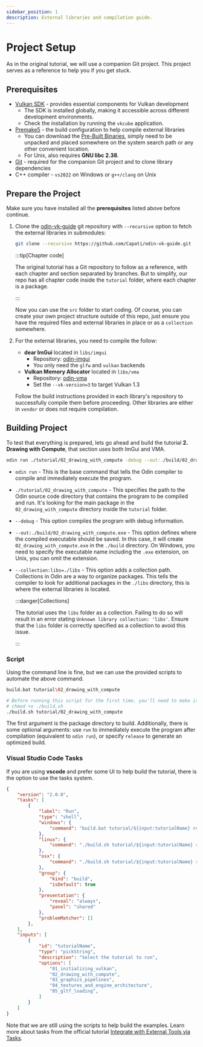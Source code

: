 ```yaml
---
sidebar_position: 1
description: External libraries and compilation guide.
---
```


# Project Setup

As in the original tutorial, we will use a companion Git project. This project serves as a
reference to help you if you get stuck.

## Prerequisites

- [Vulkan SDK](https://vulkan.lunarg.com/sdk/home) - provides essential components for Vulkan
  development
  - The SDK is installed globally, making it accessible across different development
    environments.
  - Check the installation by running the `vkcube` application.
- [Premake5](https://premake.github.io) - the build configuration to help compile external
  libraries
  - You can download the [Pre-Built Binaries](https://premake.github.io/download), simply
    need to be unpacked and placed somewhere on the system search path or any other
    convenient location.
  - For Unix, also requires **GNU libc 2.38**.
- [Git](http://git-scm.com/downloads) - required for the companion Git project and to clone
library dependencies
- C++ compiler - `vs2022` on Windows or `g++/clang` on Unix

## Prepare the Project

Make sure you have installed all the **prerequisites** listed above before continue.

1. Clone the [odin-vk-guide](https://github.com/Capati/odin-vk-guide.git) git repository with
   `--recursive` option to fetch the external libraries in submodules:

    ```bash
    git clone --recursive https://github.com/Capati/odin-vk-guide.git
    ```

    :::tip[Chapter code]

    The original tutorial has a Git repository to follow as a reference, with each chapter and
    section separated by branches. But to simplify, our repo has all chapter code inside the
    `tutorial` folder, where each chapter is a package.

    :::

    Now you can use the `src` folder to start coding. Of course, you can create your own
    project structure outside of this repo, just ensure you have the required files and
    external libraries in place or as a `collection` somewhere.

2. For the external libraries, you need to compile the follow:

    - **dear ImGui** located in `libs/imgui`
      - Repository: [odin-imgui](https://github.com/Capati/odin-imgui)
      - You only need the `glfw` and `vulkan` backends
    - **Vulkan Memory Allocator** located in `libs/vma`
      - Repository: [odin-vma](https://github.com/Capati/odin-vma)
      - Set the `--vk-version=3` to target Vulkan 1.3

    Follow the build instructions provided in each library's repository to successfully compile
    them before proceeding. Other libraries are either in `vendor` or does not require
    compilation.

## Building Project

To test that everything is prepared, lets go ahead and build the tutorial **2. Drawing with
Compute**, that section uses both ImGui and VMA.

```bash
odin run ./tutorial/02_drawing_with_compute -debug --out:./build/02_drawing_with_compute.exe --collection:libs=./libs
```

- `odin run` - This is the base command that tells the Odin compiler to compile and immediately
  execute the program.

- `./tutorial/02_drawing_with_compute` - This specifies the path to the Odin source code
directory that contains the program to be compiled and run. It's looking for the main package
in the `02_drawing_with_compute` directory inside the `tutorial` folder.

- `--debug` - This option compiles the program with debug information.

- `--out:./build/02_drawing_with_compute.exe` - This option defines where the compiled
executable should be saved. In this case, it will create `02_drawing_with_compute.exe` in the
`./build` directory. On Windows, you need to specify the executable name including the `.exe`
extension, on Unix, you can omit the extension.

- `--collection:libs=./libs` - This option adds a collection path. Collections in Odin are a way
to organize packages. This tells the compiler to look for additional packages in the `./libs`
directory, this is where the external libraries is located.

  :::danger[Collections]

  The tutorial uses the `libs` folder as a collection. Failing to do so will result in an error
  stating `Unknown library collection: 'libs'`. Ensure that the `libs` folder is correctly
  specified as a collection to avoid this issue.

  :::

### Script

Using the command line is fine, but we can use the provided scripts to automate the above
command.

```bash title="build.bat on Windows"
build.bat tutorial\02_drawing_with_compute
```

```bash title="build.sh on Unix"
# Before running this script for the first time, you'll need to make it executable:
# chmod +x ./build.sh
./build.sh tutorial/02_drawing_with_compute
```

The first argument is the package directory to build. Additionally, there is some optional
arguments: use `run` to immediately execute the program after compilation (equivalent to `odin
run`), or specify `release` to generate an optimized build.

### Visual Studio Code Tasks

If you are using **vscode** and prefer some UI to help build the tutorial, there is the option
to use the tasks system.

```json title=".vscode/tasks.json"
{
    "version": "2.0.0",
    "tasks": [
        {
            "label": "Run",
            "type": "shell",
            "windows": {
                "command": "build.bat tutorial/${input:tutorialName} run"
            },
            "linux": {
                "command": "./build.sh tutorial/${input:tutorialName} run"
            },
            "osx": {
                "command": "./build.sh tutorial/${input:tutorialName} run"
            },
            "group": {
                "kind": "build",
                "isDefault": true
            },
            "presentation": {
                "reveal": "always",
                "panel": "shared"
            },
            "problemMatcher": []
        },
    ],
    "inputs": [
        {
            "id": "tutorialName",
            "type": "pickString",
            "description": "Select the tutorial to run",
            "options": [
                "01_initializing_vulkan",
                "02_drawing_with_compute",
                "03_graphics_pipelines",
                "04_textures_and_engine_architecture",
                "05_gltf_loading",
            ]
        }
    ]
}
```

Note that we are still using the scripts to help build the examples. Learn more about tasks
from the official tutorial [Integrate with External Tools via Tasks][].

[Integrate with External Tools via Tasks]: https://code.visualstudio.com/Docs/editor/tasks
